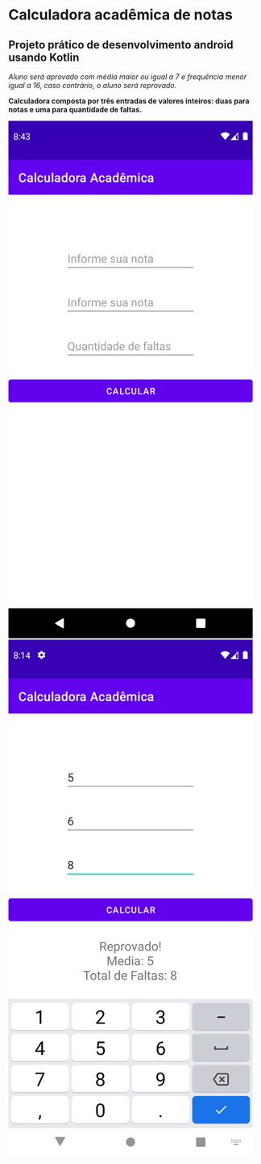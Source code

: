 # Calculadora acadêmica de notas
## Projeto prático de desenvolvimento android usando Kotlin

*Aluno será aprovado com média maior ou igual a 7 e frequência menor igual a 16, caso contrário, o aluno será reprovado.*

**Calculadora composta por três entradas de valores inteiros: duas para notas e uma para quantidade de faltas.**

<img src="img/screen1.png">
<img src="img/screen2.png">
